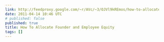 ```yaml
---
link: http://feedproxy.google.com/~r/AVc/~3/OJVl9kREmos/how-to-allocate-founder-and-employee-equity.html
date: 2011-04-14 10:46 UTC
# published: false
published: true
title: How To Allocate Founder and Employee Equity
tags: []
---
```



